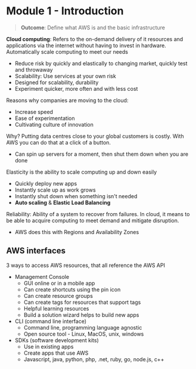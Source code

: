 # Module 1 - Introduction
> **Outcome**: Define what AWS is and the basic infrastructure

**Cloud computing**: Refers to the on-demand delivery of it resources and applications via the internet without having to invest in hardware. Automatically scale computing to meet our needs
* Reduce risk by quickly and elastically to changing market, quickly test and throwaway
* Scalability: Use services at your  own risk
* Designed for scalability, durability
* Experiment quicker, more often and with less cost

Reasons why companies are moving to the cloud:
* Increase speed
* Ease of experimentation
* Cultivating culture of innovation

Why? Putting data centres close to your global customers is costly. With AWS you can do that at a click of a button.
* Can spin up servers for a moment, then shut them down when you are done

Elasticity is the ability to scale computing up and down easily
* Quickly deploy new apps
* Instantly scale up as work grows
* Instantly shut down when something isn't needed
* **Auto scaling** & **Elastic Load Balancing**

Reliability: Ability of a system to recover from failures. In cloud, it means to be able to acquire computing to meet demand and mitigate disruption.
* AWS does this with Regions and Availability Zones

## AWS interfaces
3 ways to access AWS resources, that all reference the AWS API
* Management Console
  * GUI online or in a mobile app
  * Can create shortcuts using the pin icon
  * Can create resource groups
  * Can create tags for resources that support tags
  * Helpful learning resources
  * Build a solution wizard helps to build new apps
* CLI (command line interface)
  * Command line, programming language agnostic
  * Open source tool - Linux, MacOS, unix, windows
* SDKs (software development kits)
  * Use in existing apps
  * Create apps that use AWS
  * Javascript, java, python, php, .net, ruby, go, node.js, c++
